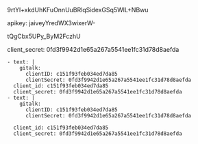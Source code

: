 9rtYl+xkdUhKFuOnnUuBRlqSidexGSq5WlL+NBwu



apikey: jaiveyYredWX3wixerW-

tQgCbx5UPy_ByM2FczhU



client_secret: 0fd3f9942d1e65a267a5541ee1fc31d78d8aefda
```
- text: |
    gitalk:
      clientID: c151f93feb034ed7da85
      clientSecret: 0fd3f9942d1e65a267a5541ee1fc31d78d8aefda
  client_id: c151f93feb034ed7da85
  client_secret: 0fd3f9942d1e65a267a5541ee1fc31d78d8aefda
- text: |
    gitalk:
      clientID: c151f93feb034ed7da85
      clientSecret: 0fd3f9942d1e65a267a5541ee1fc31d78d8aefda

  client_id: c151f93feb034ed7da85
  client_secret: 0fd3f9942d1e65a267a5541ee1fc31d78d8aefda
```   
